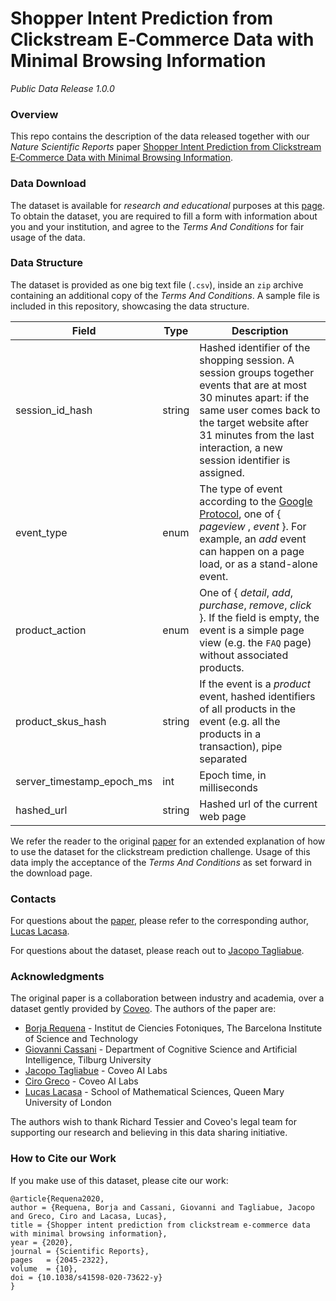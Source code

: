 # Shopper Intent Prediction from Clickstream E‑Commerce Data with Minimal Browsing Information 
_Public Data Release 1.0.0_


### Overview
This repo contains the description of the data released together with our _Nature Scientific Reports_ 
paper [Shopper Intent Prediction from Clickstream E‑Commerce Data with Minimal Browsing Information](https://rdcu.be/b8oqN).

### Data Download

The dataset is available for _research and educational_ purposes at this [page](https://www.coveo.com/en).
To obtain the dataset, you are required to fill a form with information about you and your institution, and
agree to the _Terms And Conditions_ for fair usage of the data.

### Data Structure

The dataset is provided as one big text file (`.csv`), inside an `zip` archive containing an additional copy of the 
_Terms And Conditions_. A sample file is included in this repository, showcasing the data structure. 

Field | Type | Description
------------ | ------------- | -------------
session_id_hash | string | Hashed identifier of the shopping session. A session groups together events that are at most 30 minutes apart: if the same user comes back to the target website after 31 minutes from the last interaction, a new session identifier is assigned.
event_type | enum | The type of event according to the [Google Protocol](https://developers.google.com/analytics/devguides/collection/protocol/v1), one of { _pageview_ , _event_ }. For example, an _add_ event can happen on a page load, or as a stand-alone event.
product_action | enum | One of { _detail_, _add_, _purchase_, _remove_, _click_ }. If the field is empty, the event is a simple page view (e.g. the `FAQ` page) without associated products.
product_skus_hash | string | If the event is a _product_ event, hashed identifiers of all products in the event (e.g. all the products in a transaction), pipe separated
server_timestamp_epoch_ms | int | Epoch time, in milliseconds
hashed_url | string | Hashed url of the current web page


We refer the reader to the original [paper](https://rdcu.be/b8oqN) for an extended explanation of how to use the dataset for the
clickstream prediction challenge. Usage of this data imply the acceptance of the _Terms And Conditions_ as set forward in
the download page.

### Contacts

For questions about the [paper](https://rdcu.be/b8oqN), please refer to the corresponding author, [Lucas Lacasa](https://www.linkedin.com/in/lucas-lacasa-a26982146/).

For questions about the dataset, please reach out to [Jacopo Tagliabue](https://www.linkedin.com/in/jacopotagliabue/).


### Acknowledgments
The original paper is a collaboration between industry and academia, over a dataset gently provided by [Coveo](https://www.coveo.com/en).
The authors of the paper are:

* [Borja Requena](https://www.linkedin.com/in/borja-requena-pozo-52365a148/?originalSubdomain=es) - Institut de Ciencies Fotoniques, The Barcelona Institute of Science and Technology
* [Giovanni Cassani](https://www.linkedin.com/in/giovannicassani/) - Department of Cognitive Science and Artificial Intelligence, Tilburg University
* [Jacopo Tagliabue](https://www.linkedin.com/in/jacopotagliabue/) - Coveo AI Labs
* [Ciro Greco](https://www.linkedin.com/in/cirogreco/) - Coveo AI Labs
* [Lucas Lacasa](https://www.linkedin.com/in/lucas-lacasa-a26982146/) - School of Mathematical Sciences, Queen Mary University of London

The authors wish to thank Richard Tessier and Coveo's legal team for supporting our research and believing in 
this data sharing initiative.

### How to Cite our Work

If you make use of this dataset, please cite our work:

```
@article{Requena2020,
author = {Requena, Borja and Cassani, Giovanni and Tagliabue, Jacopo and Greco, Ciro and Lacasa, Lucas},
title = {Shopper intent prediction from clickstream e-commerce data with minimal browsing information},
year = {2020},
journal = {Scientific Reports},
pages   = {2045-2322},
volume  = {10},
doi = {10.1038/s41598-020-73622-y}
}
```

